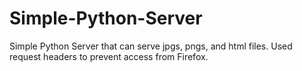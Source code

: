 # Simple-Python-Server
Simple Python Server that can serve jpgs, pngs, and html files. Used request headers to prevent access from Firefox.

